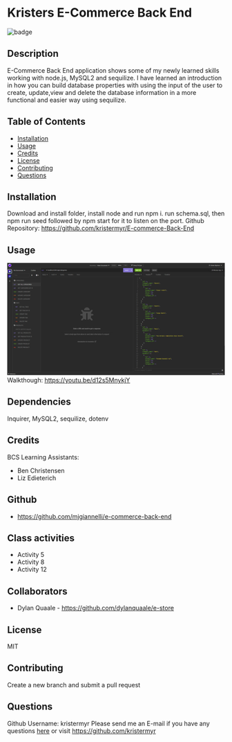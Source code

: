 # Kristers E-Commerce Back End 
  ![badge](https://img.shields.io/badge/license-MIT-green.svg)    

  
  ## Description
E-Commerce Back End application shows some of my newly learned skills working with node.js, MySQL2 and sequilize. I have learned an introduction in how you can build database properties with using the input of the user to create, update,view and delete the database information in a more functional and easier way using sequilize.  
  
  ## Table of Contents
  * [Installation](#installation)
  * [Usage](#usage)
  * [Credits](#credits)
  * [License](#license)
  * [Contributing](#contributing)
  * [Questions](#questions)

  ## Installation
  Download and install folder, install node and run npm i. run schema.sql, then npm run seed followed by npm start for it to listen on the port.
  Github Repository: https://github.com/kristermyr/E-commerce-Back-End

  ## Usage
  ![](./assets/images/screenshot.png)
  Walkthough: https://youtu.be/d12s5MnykjY

  ## Dependencies
  Inquirer, MySQL2, sequilize, dotenv
  ## Credits
 
   BCS Learning Assistants: 
  * Ben Christensen
  * Liz Edieterich

  ## Github
  * https://github.com/mjgiannelli/e-commerce-back-end

  ## Class activities
  * Activity 5
  * Activity 8
  * Activity 12

  ## Collaborators
  * Dylan Quaale - https://github.com/dylanquaale/e-store

  ## License
  MIT

  ## Contributing
  Create a new branch and submit a pull request

  ## Questions
  Github Username: kristermyr
  Please send me an E-mail if you have any questions [here](mailto:krister90@gmail.com) or visit https://github.com/kristermyr


